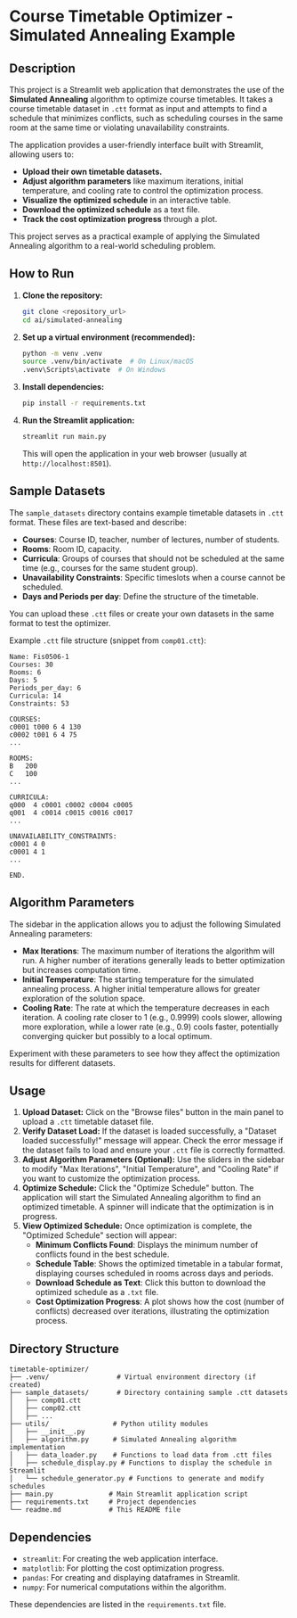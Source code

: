 # Course Timetable Optimizer - Simulated Annealing Example

## Description

This project is a Streamlit web application that demonstrates the use of the **Simulated Annealing** algorithm to optimize course timetables. It takes a course timetable dataset in `.ctt` format as input and attempts to find a schedule that minimizes conflicts, such as scheduling courses in the same room at the same time or violating unavailability constraints.

The application provides a user-friendly interface built with Streamlit, allowing users to:

- **Upload their own timetable datasets.**
- **Adjust algorithm parameters** like maximum iterations, initial temperature, and cooling rate to control the optimization process.
- **Visualize the optimized schedule** in an interactive table.
- **Download the optimized schedule** as a text file.
- **Track the cost optimization progress** through a plot.

This project serves as a practical example of applying the Simulated Annealing algorithm to a real-world scheduling problem.

## How to Run

1. **Clone the repository:**

   ```bash
   git clone <repository_url>
   cd ai/simulated-annealing
   ```

2. **Set up a virtual environment (recommended):**

   ```bash
   python -m venv .venv
   source .venv/bin/activate  # On Linux/macOS
   .venv\Scripts\activate  # On Windows
   ```

3. **Install dependencies:**

   ```bash
   pip install -r requirements.txt
   ```

4. **Run the Streamlit application:**

   ```bash
   streamlit run main.py
   ```

   This will open the application in your web browser (usually at `http://localhost:8501`).

## Sample Datasets

The `sample_datasets` directory contains example timetable datasets in `.ctt` format. These files are text-based and describe:

- **Courses**: Course ID, teacher, number of lectures, number of students.
- **Rooms**: Room ID, capacity.
- **Curricula**: Groups of courses that should not be scheduled at the same time (e.g., courses for the same student group).
- **Unavailability Constraints**: Specific timeslots when a course cannot be scheduled.
- **Days and Periods per day**: Define the structure of the timetable.

You can upload these `.ctt` files or create your own datasets in the same format to test the optimizer.

Example `.ctt` file structure (snippet from `comp01.ctt`):

```ctt
Name: Fis0506-1
Courses: 30
Rooms: 6
Days: 5
Periods_per_day: 6
Curricula: 14
Constraints: 53

COURSES:
c0001 t000 6 4 130
c0002 t001 6 4 75
...

ROOMS:
B	200
C	100
...

CURRICULA:
q000  4 c0001 c0002 c0004 c0005
q001  4 c0014 c0015 c0016 c0017
...

UNAVAILABILITY_CONSTRAINTS:
c0001 4 0
c0001 4 1
...

END.
```

## Algorithm Parameters

The sidebar in the application allows you to adjust the following Simulated Annealing parameters:

- **Max Iterations**: The maximum number of iterations the algorithm will run. A higher number of iterations generally leads to better optimization but increases computation time.
- **Initial Temperature**: The starting temperature for the simulated annealing process. A higher initial temperature allows for greater exploration of the solution space.
- **Cooling Rate**: The rate at which the temperature decreases in each iteration. A cooling rate closer to 1 (e.g., 0.9999) cools slower, allowing more exploration, while a lower rate (e.g., 0.9) cools faster, potentially converging quicker but possibly to a local optimum.

Experiment with these parameters to see how they affect the optimization results for different datasets.

## Usage

1. **Upload Dataset:** Click on the "Browse files" button in the main panel to upload a `.ctt` timetable dataset file.
2. **Verify Dataset Load:** If the dataset is loaded successfully, a "Dataset loaded successfully!" message will appear. Check the error message if the dataset fails to load and ensure your `.ctt` file is correctly formatted.
3. **Adjust Algorithm Parameters (Optional):** Use the sliders in the sidebar to modify "Max Iterations", "Initial Temperature", and "Cooling Rate" if you want to customize the optimization process.
4. **Optimize Schedule:** Click the "Optimize Schedule" button. The application will start the Simulated Annealing algorithm to find an optimized timetable. A spinner will indicate that the optimization is in progress.
5. **View Optimized Schedule:** Once optimization is complete, the "Optimized Schedule" section will appear:
   - **Minimum Conflicts Found**: Displays the minimum number of conflicts found in the best schedule.
   - **Schedule Table**: Shows the optimized timetable in a tabular format, displaying courses scheduled in rooms across days and periods.
   - **Download Schedule as Text**: Click this button to download the optimized schedule as a `.txt` file.
   - **Cost Optimization Progress**: A plot shows how the cost (number of conflicts) decreased over iterations, illustrating the optimization process.

## Directory Structure

```
timetable-optimizer/
├── .venv/                 # Virtual environment directory (if created)
├── sample_datasets/       # Directory containing sample .ctt datasets
│   ├── comp01.ctt
│   ├── comp02.ctt
│   ├── ...
├── utils/                # Python utility modules
│   ├── __init__.py
│   ├── algorithm.py      # Simulated Annealing algorithm implementation
│   ├── data_loader.py    # Functions to load data from .ctt files
│   ├── schedule_display.py # Functions to display the schedule in Streamlit
│   └── schedule_generator.py # Functions to generate and modify schedules
├── main.py              # Main Streamlit application script
├── requirements.txt     # Project dependencies
└── readme.md            # This README file
```

## Dependencies

- `streamlit`: For creating the web application interface.
- `matplotlib`: For plotting the cost optimization progress.
- `pandas`: For creating and displaying dataframes in Streamlit.
- `numpy`: For numerical computations within the algorithm.

These dependencies are listed in the `requirements.txt` file.

